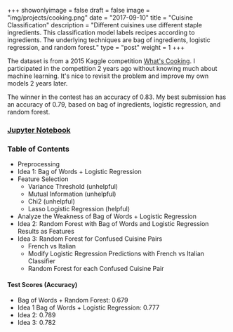 +++
showonlyimage = false
draft = false
image = "img/projects/cooking.png"
date = "2017-09-10"
title = "Cuisine Classification"
description = "Different cuisines use different staple ingredients. This classification model labels recipes according to ingredients. The underlying techniques are bag of ingredients, logistic regression, and random forest."
type = "post"
weight = 1
+++

<!--more-->


The dataset is from a 2015 Kaggle competition [What's
Cooking](https://www.kaggle.com/c/whats-cooking). 
I participated in the competition 2 years ago without knowing much about machine
learning. It's nice to revisit the problem and improve my own models 2 years
later.

The winner in the contest has an accuracy of 0.83. My best submission has an
accuracy of 0.79, based on bag of ingredients, logistic regression, and random
forest.

### [Jupyter Notebook](/html/cuisine_classification.html)
### Table of Contents
* Preprocessing
* Idea 1: Bag of Words + Logistic Regression
* Feature Selection
  + Variance Threshold (unhelpful)
  + Mutual Information (unhelpful)
  + Chi2 (unhelpful)
  + Lasso Logistic Regression (helpful)
* Analyze the Weakness of Bag of Words + Logistic Regression
* Idea 2: Random Forest with Bag of Words and Logistic Regression Results as Features
* Idea 3: Random Forest for Confused Cuisine Pairs
  + French vs Italian
  + Modify Logistic Regression Predictions with French vs Italian Classifier
  + Random Forest for each Confused Cuisine Pair
  
#### Test Scores (Accuracy)
* Bag of Words + Random Forest: 0.679
* Idea 1 Bag of Words + Logistic Regression: 0.777
* Idea 2: 0.789
* Idea 3: 0.782
